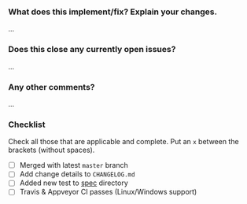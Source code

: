 ### What does this implement/fix? Explain your changes.

...

### Does this close any currently open issues?

...

### Any other comments?

...

### Checklist

Check all those that are applicable and complete. Put an `x` between the brackets (without spaces).

-   [ ] Merged with latest `master` branch
-   [ ] Add change details to `CHANGELOG.md`
-   [ ] Added new test to [spec](https://github.com/matteobertoldo/language-sfcc/tree/master/spec) directory
-   [ ] Travis &amp; Appveyor CI passes (Linux/Windows support)
